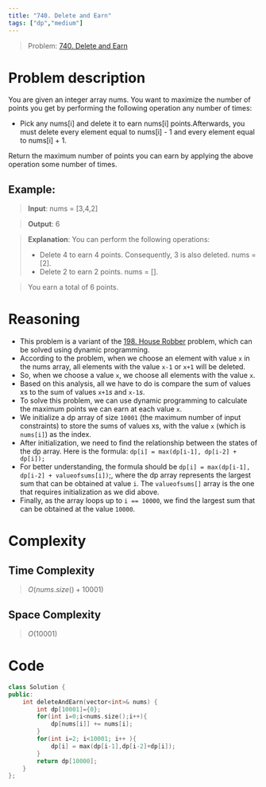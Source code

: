 ```yaml
---
title: "740. Delete and Earn"
tags: ["dp","medium"]
---
```

> Problem: [740. Delete and Earn](https://leetcode.com/problems/delete-and-earn/)
# Problem description
You are given an integer array nums. You want to maximize the number of points you get by performing the following operation any number of times:

- Pick any nums[i] and delete it to earn nums[i] points.Afterwards, you must delete every element equal to nums[i] - 1 and every element equal to nums[i] + 1.

Return the maximum number of points you can earn by applying the above operation some number of times.

## Example: 
>**Input**: nums = [3,4,2]

>**Output**: 6

>**Explanation**: You can perform the following operations:
>- Delete 4 to earn 4 points. Consequently, 3 is also deleted. nums = [2].
>- Delete 2 to earn 2 points. nums = [].

>You earn a total of 6 points.
# Reasoning 
- This problem is a variant of the [198. House Robber](https://leetcode.com/problems/house-robber/) problem, which can be solved using dynamic programming.
- According to the problem, when we choose an element with value `x` in the nums array, all elements with the value `x-1` or `x+1` will be deleted.
- So, when we choose a value `x`, we choose all elements with the value `x`.
- Based on this analysis, all we have to do is compare the sum of values xs to the sum of values `x+1`*s* and `x-1`*s*.
- To solve this problem, we can use dynamic programming to calculate the maximum points we can earn at each value `x`.
- We initialize a dp array of size `10001` (the maximum number of input constraints) to store the sums of values xs, with the value `x` (which is `nums[i]`) as the index.
- After initialization, we need to find the relationship between the states of the dp array. Here is the formula:
`dp[i] = max(dp[i-1], dp[i-2] + dp[i]);`
- For better understanding, the formula should be `dp[i] = max(dp[i-1], dp[i-2] + valueofsums[i])`;, where the dp array represents the largest sum that can be obtained at value `i`. The `valueofsums[]` array is the one that requires initialization as we did above.
- Finally, as the array loops up to `i == 10000`, we find the largest sum that can be obtained at the value `10000`.

# Complexity
## Time Complexity
> $O(nums.size()+10001)$
## Space Complexity
> $O(10001)$

# Code
```cpp
class Solution {
public:
    int deleteAndEarn(vector<int>& nums) {
        int dp[10001]={0};
        for(int i=0;i<nums.size();i++){
            dp[nums[i]] += nums[i];
        }
        for(int i=2; i<10001; i++ ){
            dp[i] = max(dp[i-1],dp[i-2]+dp[i]);
        }
        return dp[10000];
    }
};
```